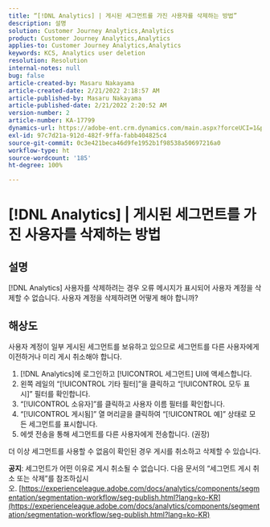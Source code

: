 ```yaml
---
title: “[!DNL Analytics] | 게시된 세그먼트를 가진 사용자를 삭제하는 방법”
description: 설명
solution: Customer Journey Analytics,Analytics
product: Customer Journey Analytics,Analytics
applies-to: Customer Journey Analytics,Analytics
keywords: KCS, Analytics user deletion
resolution: Resolution
internal-notes: null
bug: false
article-created-by: Masaru Nakayama
article-created-date: 2/21/2022 2:18:57 AM
article-published-by: Masaru Nakayama
article-published-date: 2/21/2022 2:20:52 AM
version-number: 2
article-number: KA-17799
dynamics-url: https://adobe-ent.crm.dynamics.com/main.aspx?forceUCI=1&pagetype=entityrecord&etn=knowledgearticle&id=d767189f-bc92-ec11-b400-000d3a58b8a1
exl-id: 97c7d21a-912d-482f-9ffa-fabb404825c4
source-git-commit: 0c3e421beca46d9fe1952b1f98538a50697216a0
workflow-type: ht
source-wordcount: '185'
ht-degree: 100%

---
```


# [!DNL Analytics] | 게시된 세그먼트를 가진 사용자를 삭제하는 방법

## 설명

[!DNL Analytics] 사용자를 삭제하려는 경우 오류 메시지가 표시되어 사용자 계정을 삭제할 수 없습니다. 사용자 계정을 삭제하려면 어떻게 해야 합니까?

## 해상도




사용자 계정이 일부 게시된 세그먼트를 보유하고 있으므로 세그먼트를 다른 사용자에게 이전하거나 미리 게시 취소해야 합니다.

1. [!DNL Analytics]에 로그인하고 [!UICONTROL 세그먼트] UI에 액세스합니다.
2. 왼쪽 레일의 “[!UICONTROL 기타 필터]”을 클릭하고 “[!UICONTROL 모두 표시]” 필터를 확인합니다.
3. “[!UICONTROL  소유자]”를 클릭하고 사용자 이름 필터를 확인합니다.
4. “[!UICONTROL 게시됨]” 열 머리글을 클릭하여 “[!UICONTROL 예]” 상태로 모든 세그먼트를 표시합니다.
5. 에셋 전송을 통해 세그먼트를 다른 사용자에게 전송합니다. (권장)


더 이상 세그먼트를 사용할 수 없음이 확인된 경우 게시를 취소하고 삭제할 수 있습니다.



<b>공지</b>: 세그먼트가 어떤 이유로 게시 취소될 수 없습니다. 다음 문서의 “세그먼트 게시 취소 또는 삭제”를 참조하십시오. [https://experienceleague.adobe.com/docs/analytics/components/segmentation/segmentation-workflow/seg-publish.html?lang=ko-KR](https://experienceleague.adobe.com/docs/analytics/components/segmentation/segmentation-workflow/seg-publish.html?lang=ko-KR)
